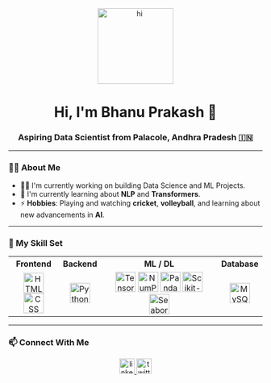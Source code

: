 <div align="center">
  <img height="150" src="https://media.giphy.com/media/M9gbBd9nbDrOTu1Mqx/giphy.gif" alt="hi" />
</div>

<h1 align="center">Hi, I'm Bhanu Prakash 👋</h1>
<h3 align="center">Aspiring Data Scientist from Palacole, Andhra Pradesh 🇮🇳</h3>

---

### 🧑‍💼 About Me

- 👨‍💻 I'm currently working on building Data Science and ML Projects.
- 🌱 I'm currently learning about **NLP** and **Transformers**.
- ⚡ **Hobbies**: Playing and watching **cricket**, **volleyball**, and learning about new advancements in **AI**.

---

### 💼 My Skill Set

<table>
  <tr>
    <th>Frontend</th>
    <th>Backend</th>
    <th>ML / DL</th>
    <th>Database</th>
  </tr>
  <tr>
    <td align="center">
      <img src="https://cdn.jsdelivr.net/gh/devicons/devicon/icons/html5/html5-original.svg" height="40" alt="HTML" />
      <img src="https://cdn.jsdelivr.net/gh/devicons/devicon/icons/css3/css3-original.svg" height="40" alt="CSS" />
    </td>
    <td align="center">
      <img src="https://cdn.jsdelivr.net/gh/devicons/devicon/icons/python/python-original.svg" height="40" alt="Python" />
    </td>
    <td align="center">
      <img src="https://cdn.jsdelivr.net/gh/devicons/devicon/icons/tensorflow/tensorflow-original.svg" height="40" alt="TensorFlow" />
      <img src="https://cdn.jsdelivr.net/gh/devicons/devicon/icons/numpy/numpy-original.svg" height="40" alt="NumPy" />
      <img src="https://cdn.jsdelivr.net/gh/devicons/devicon/icons/pandas/pandas-original.svg" height="40" alt="Pandas" />
      <img src="https://upload.wikimedia.org/wikipedia/commons/0/05/Scikit_learn_logo_small.svg" height="40" alt="Scikit-learn" />
      <img src="https://seaborn.pydata.org/_static/logo-wide-lightbg.svg" height="40" alt="Seaborn" />
    </td>
    <td align="center">
      <img src="https://cdn.jsdelivr.net/gh/devicons/devicon/icons/mysql/mysql-original.svg" height="40" alt="MySQL" />
    </td>
  </tr>
</table>

---

### 📫 Connect With Me

<p align="center">
  <a href="https://www.linkedin.com/in/your-profile" target="_blank">
    <img src="https://img.shields.io/static/v1?message=LinkedIn&logo=linkedin&label=&color=0077B5&logoColor=white&labelColor=&style=for-the-badge" height="30" alt="linkedin" />
  </a>
  <a href="https://twitter.com/your-profile" target="_blank">
    <img src="https://img.shields.io/static/v1?message=Twitter&logo=twitter&label=&color=1DA1F2&logoColor=white&labelColor=&style=for-the-badge" height="30" alt="twitter" />
  </a>
</p>

